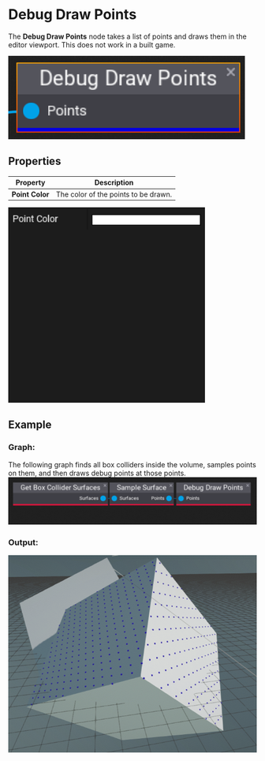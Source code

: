# Debug Draw Points

The **Debug Draw Points** node takes a list of points and draws them in the editor viewport. This does not work in a built game.

![Debug Draw Points](media/debug-draw-points.png)

## Properties
| Property | Description |
|--------|--------|
| **Point Color** | The color of the points to be drawn. |

![Debug Draw Points Node Properties](media/debug-draw-points-properties.png)

## Example
### Graph:
The following graph finds all box colliders inside the volume, samples points on them, and then draws debug points at those points.
![example graph](media\debug-draw-points-example-graph.png)

### Output:

![A cube with PLCT points projected onto it.](media\debug-draw-points-example-output.png)
